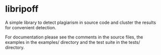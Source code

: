 libripoff
=========

A simple library to detect plagiarism in source code and cluster the
results for convenient detection.

For documentation please see the comments in the source files, the
examples in the examples/ directory and the test suite in the tests/
directory.
